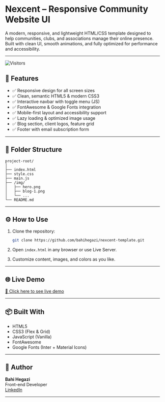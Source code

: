 # Nexcent – Responsive Community Website UI

A modern, responsive, and lightweight HTML/CSS template designed to help communities, clubs, and associations manage their online presence. Built with clean UI, smooth animations, and fully optimized for performance and accessibility.

---

![Visitors](https://visitor-badge.laobi.icu/badge?page_id=bahihegazi.nexcent-website)

## 🚀 Features

- ✅ Responsive design for all screen sizes
- ✅ Clean, semantic HTML5 & modern CSS3
- ✅ Interactive navbar with toggle menu (JS)
- ✅ FontAwesome & Google Fonts integration
- ✅ Mobile-first layout and accessibility support
- ✅ Lazy loading & optimized image usage
- ✅ Blog section, client logos, feature grid
- ✅ Footer with email subscription form

---

## 📁 Folder Structure

```
project-root/
│
├── index.html
├── style.css
├── main.js
├── /img/
│   ├── hero.png
│   ├── blog-1.png
│   └── ...
└── README.md
```

---

## ⚙️ How to Use

1. Clone the repository:
   ```bash
   git clone https://github.com/bahihegazi/nexcent-template.git
   ```

2. Open `index.html` in any browser or use Live Server.

3. Customize content, images, and colors as you like.

---

## 🌐 Live Demo

[🔗 Click here to see live demo](https://bahihegazi.github.io/nexcent-template/)

---

## 📦 Built With

- HTML5
- CSS3 (Flex & Grid)
- JavaScript (Vanilla)
- FontAwesome
- Google Fonts (Inter + Material Icons)

---

## 📧 Author

**Bahi Hegazi**  
Front-end Developer  
[LinkedIn](https://linkedin.com/in/bahi-sec)

---


